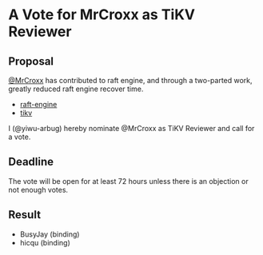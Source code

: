 # A Vote for MrCroxx as TiKV Reviewer

## Proposal

[@MrCroxx](https://github.com/Mossaka) has contributed to raft engine, and through a two-parted work, greatly reduced raft engine recover time. 

* [raft-engine](https://github.com/tikv/raft-engine/pulls?q=is%3Apr+is%3Aclosed+author%3Amrcroxx)
* [tikv](https://github.com/tikv/tikv/pulls?q=is%3Apr+is%3Aclosed+author%3Amrcroxx)

I (@yiwu-arbug) hereby nominate @MrCroxx as TiKV Reviewer and call for a vote.

## Deadline

The vote will be open for at least 72 hours unless there is an objection or not enough votes.

## Result

- BusyJay (binding)
- hicqu (binding)
